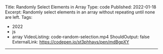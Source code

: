 Title: Randomly Select Elements in Array
Type: code
Published: 2022-01-18
Excerpt: Randomly select elements in an array without repeating until none are left.
Tags:
- 2022
- js
- array
VideoListing: code-random-selection.mp4
ShouldOutput: false
ExternalLink: https://codepen.io/st3phhays/pen/mdBgpXY
---